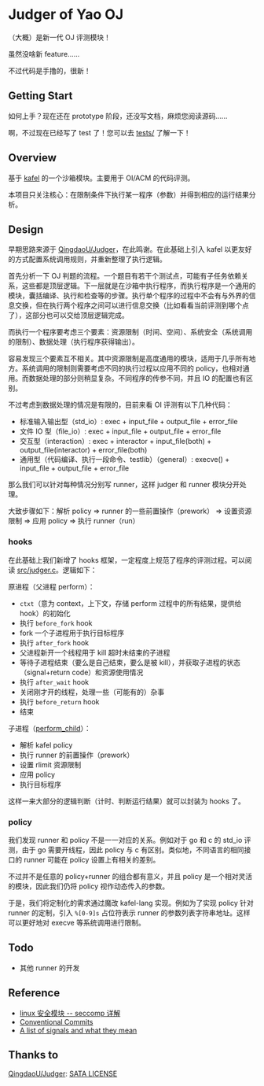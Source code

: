 # Judger of Yao OJ

（大概）是新一代 OJ 评测模块！

虽然没啥新 feature……

不过代码是手撸的，很新！

## Getting Start

如何上手？现在还在 prototype 阶段，还没写文档，麻烦您阅读源码……

啊，不过现在已经写了 test 了！您可以去 [tests/](https://github.com/sshwy/yaoj-judger/tree/master/tests) 了解一下！

## Overview

基于 [kafel](https://github.com/google/kafel) 的一个沙箱模块。主要用于 OI/ACM 的代码评测。

本项目只关注核心：在限制条件下执行某一程序（参数）并得到相应的运行结果分析。

## Design

早期思路来源于 [QingdaoU/Judger](https://github.com/QingdaoU/Judger)，在此鸣谢。在此基础上引入 kafel 以更友好的方式配置系统调用规则，并重新整理了执行逻辑。

首先分析一下 OJ 判题的流程。一个题目有若干个测试点，可能有子任务依赖关系，这些都是顶层逻辑。下一层就是在沙箱中执行程序，而执行程序是一个通用的模块，囊括编译、执行和检查等的步骤。执行单个程序的过程中不会有与外界的信息交换，但在执行两个程序之间可以进行信息交换（比如看看当前评测到哪个点了），这部分也可以交给顶层逻辑完成。

而执行一个程序要考虑三个要素：资源限制（时间、空间）、系统安全（系统调用的限制）、数据处理（执行程序获得输出）。

容易发现三个要素互不相关。其中资源限制是高度通用的模块，适用于几乎所有地方。系统调用的限制则需要考虑不同的执行过程以应用不同的 policy，也相对通用。而数据处理的部分则稍显复杂。不同程序的传参不同，并且 IO 的配置也有区别。

不过考虑到数据处理的情况是有限的，目前来看 OI 评测有以下几种代码：

- 标准输入输出型（std_io）: exec + input_file + output_file + error_file
- 文件 IO 型（file_io）: exec + input_file + output_file + error_file
- 交互型（interaction）: exec + interactor + input_file(both) + output_file(interactor) + error_file(both)
- 通用型（代码编译、执行一段命令、testlib）（general）: execve() + input_file + output_file + error_file

那么我们可以针对每种情况分别写 runner，这样 judger 和 runner 模块分开处理。

大致步骤如下：解析 policy => runner 的一些前置操作（prework） => 设置资源限制 => 应用 policy => 执行 runner（run）

### hooks

在此基础上我们新增了 hooks 框架，一定程度上规范了程序的评测过程。可以阅读 [src/judger.c](https://github.com/sshwy/yaoj-judger/blob/master/src/judger.c#L111-L153)。逻辑如下：

原进程（父进程 perform）：

- `ctxt`（意为 context，上下文，存储 perform 过程中的所有结果，提供给 hook）的初始化
- 执行 `before_fork` hook
- fork 一个子进程用于执行目标程序
- 执行 `after_fork` hook
- 父进程新开一个线程用于 kill 超时未结束的子进程
- 等待子进程结束（要么是自己结束，要么是被 kill），并获取子进程的状态（signal+return code）和资源使用情况
- 执行 `after_wait` hook
- 关闭刚才开的线程，处理一些（可能有的）杂事
- 执行 `before_return` hook
- 结束

子进程（[perform_child](https://github.com/sshwy/yaoj-judger/blob/master/src/judger.c#L100-L109)）：

- 解析 kafel policy
- 执行 runner 的前置操作（prework）
- 设置 rlimit 资源限制
- 应用 policy
- 执行目标程序

这样一来大部分的逻辑判断（计时、判断运行结果）就可以封装为 hooks 了。

### policy

我们发现 runner 和 policy 不是一一对应的关系。例如对于 go 和 c 的 std_io 评测，由于 go 需要开线程，因此 policy 与 c 有区别。类似地，不同语言的相同接口的 runner 可能在 policy 设置上有相关的差别。

不过并不是任意的 policy+runner 的组合都有意义，并且 policy 是一个相对灵活的模块，因此我们仍将 policy 视作动态传入的参数。

于是，我们将定制化的需求通过魔改 kafel-lang 实现。例如为了实现 policy 针对 runner 的定制，引入 `%[0-9]s` 占位符表示 runner 的参数列表字符串地址。这样可以更好地对 execve 等系统调用进行限制。

## Todo

- 其他 runner 的开发

## Reference

- [linux 安全模块 -- seccomp 详解](https://zhuanlan.zhihu.com/p/363174561)
- [Conventional Commits](https://www.conventionalcommits.org/en/v1.0.0/)
- [A list of signals and what they mean](https://www-uxsup.csx.cam.ac.uk/courses/moved.Building/signals.pdf)

## Thanks to

[QingdaoU/Judger](https://github.com/QingdaoU/Judger): [SATA LICENSE](https://github.com/QingdaoU/Judger/raw/newnew/LICENSE)
